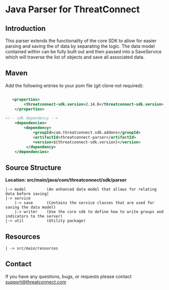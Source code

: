 # Java Parser for ThreatConnect

## Introduction
This parser extends the functionality of the core SDK to allow for easier parsing and saving the of data by separating the logic. The data model contained within can be fully built out and then passed into a SaveService which will traverse the list of objects and save all associated data.

## Maven 
Add the following entries to your pom file (git clone not required):
<br/>
```xml

   <properties>
        <threatconnect-sdk.version>2.14.0</threatconnect-sdk.version>
    </properties>

<!-- sdk dependency -->
    <dependencies>
        <dependency>
            <groupId>com.threatconnect.sdk.addons</groupId>
            <artifactId>threatconnect-parser</artifactId>
            <version>${threatconnect-sdk.version}</version>
         </dependency>
    </dependencies>

```


## Source Structure

**Location: src/main/java/com/threatconnect/sdk/parser**

    |-> model         (An enhanced data model that allows for relating data before saving)
    |-> service
        |-> save      (Contains the service classes that are used for saving the data model)
        |-> writer    (Use the core sdk to define how to write groups and indicators to the server)
    |-> util          (Utility package)

## Resources
    | -> src/main/resources  


## Contact

If you have any questions, bugs, or requests please contact support@threatconnect.com

